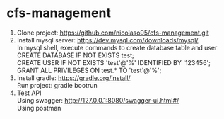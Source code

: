 # cfs-management
1. Clone project: https://github.com/nicolaso95/cfs-management.git  <br />
2. Install mysql server: https://dev.mysql.com/downloads/mysql/ <br />
In mysql shell, execute commands to create database table and user <br />
CREATE DATABASE IF NOT EXISTS test; <br />
CREATE USER IF NOT EXISTS 'test'@'%' IDENTIFIED BY '123456'; <br />
GRANT ALL PRIVILEGES ON test.* TO 'test'@'%'; <br />
3. Install gradle: https://gradle.org/install/ <br />
Run project: gradle bootrun <br />
4. Test API <br />
Using swagger: http://127.0.0.1:8080/swagger-ui.html#/ <br />
Using postman <br />
